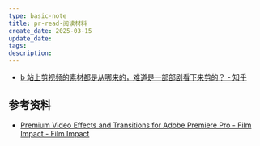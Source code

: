 ```yaml
---
type: basic-note
title: pr-read-阅读材料
create_date: 2025-03-15
update_date:
tags:
description:
---
```


- [b 站上剪视频的素材都是从哪来的，难道是一部部剧看下来剪的？ - 知乎](https://www.zhihu.com/question/328520841/answer/2522856159)

## 参考资料

- [Premium Video Effects and Transitions for Adobe Premiere Pro - Film Impact - Film Impact](https://www.filmimpact.com/)
